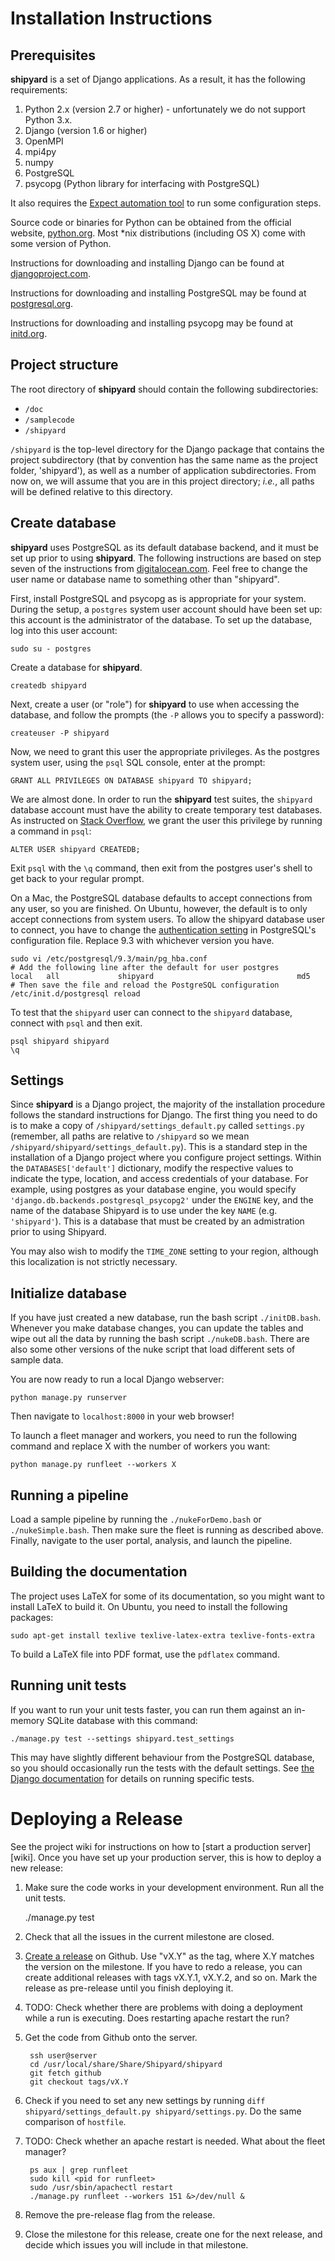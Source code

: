Installation Instructions
=========================

Prerequisites
-------------
**shipyard** is a set of Django applications.  As a result, it has the following requirements:

1. Python 2.x (version 2.7 or higher) - unfortunately we do not support Python 3.x.
2. Django (version 1.6 or higher)
3. OpenMPI
4. mpi4py
5. numpy
6. PostgreSQL
7. psycopg (Python library for interfacing with PostgreSQL)

It also requires the [Expect automation tool](http://sourceforge.net/projects/expect/) to run some configuration steps.

Source code or binaries for Python can be obtained from the official website, [python.org](www.python.org).  Most *nix distributions (including OS X) come with some version of Python.  

Instructions for downloading and installing Django can be found at [djangoproject.com](https://www.djangoproject.com/download/).

Instructions for downloading and installing PostgreSQL may be found at [postgresql.org](http://www.postgresql.org/).

Instructions for downloading and installing psycopg may be found at [initd.org](http://initd.org/psycopg/).

Project structure
-----------------
The root directory of **shipyard** should contain the following subdirectories:
* `/doc`
* `/samplecode`
* `/shipyard`

`/shipyard` is the top-level directory for the Django package that contains the project subdirectory (that by convention has the same name as the project folder, 'shipyard'), as well as a number of application subdirectories.  From now on, we will assume that you are in this project directory; *i.e.*, all paths will be defined relative to this directory.


Create database
---------------
**shipyard** uses PostgreSQL as its default database backend, and it must be set
up prior to using **shipyard**.  The following instructions are based on step
seven of the instructions from [digitalocean.com][digitalocean]. Feel free to
change the user name or database name to something other than "shipyard".  

First, install PostgreSQL and psycopg as is appropriate for your system.  During
the setup, a `postgres` system user account should have been set up: this
account is the administrator of the database.  To set up the database, log into
this user account:

    sudo su - postgres

Create a database for **shipyard**.

    createdb shipyard

Next, create a user (or "role") for **shipyard** to use when accessing the
database, and follow the prompts (the `-P` allows you to specify a password):

    createuser -P shipyard

Now, we need to grant this user the appropriate privileges.  As the postgres
system user, using the `psql` SQL console, enter at the prompt:

    GRANT ALL PRIVILEGES ON DATABASE shipyard TO shipyard;

We are almost done.  In order to run the **shipyard** test suites, the
`shipyard` database account must have the ability to create temporary test
databases.  As instructed on [Stack Overflow][test-permission], we grant the
user this privilege by running a command in `psql`:

    ALTER USER shipyard CREATEDB;

Exit `psql` with the `\q` command, then exit from the postgres user's shell to
get back to your regular prompt.

On a Mac, the PostgreSQL database defaults to accept connections from any user,
so you are finished. On Ubuntu, however, the default is to only accept
connections from system users. To allow the shipyard database user to connect,
you have to change the [authentication setting][pg_hba] in PostgreSQL's
configuration file. Replace 9.3 with whichever version you have.

    sudo vi /etc/postgresql/9.3/main/pg_hba.conf
    # Add the following line after the default for user postgres
    local   all             shipyard                                md5
    # Then save the file and reload the PostgreSQL configuration
    /etc/init.d/postgresql reload

To test that the `shipyard` user can connect to the `shipyard` database, connect
with `psql` and then exit.

    psql shipyard shipyard
    \q

[digitalocean]: https://www.digitalocean.com/community/tutorials/how-to-install-and-configure-django-with-postgres-nginx-and-gunicorn
[test-permission]: http://stackoverflow.com/q/14186055/4794
[pg_hba]: http://stackoverflow.com/a/18664239/4794

Settings
--------
Since **shipyard** is a Django project, the majority of the installation procedure follows the standard instructions for Django.  The first thing you need to do is to make a copy of `/shipyard/settings_default.py` called `settings.py` (remember, all paths are relative to `/shipyard` so we mean `/shipyard/shipyard/settings_default.py`).  This is a standard step in the installation of a Django project where you configure project settings.  Within the `DATABASES['default']` dictionary, modify the respective values to indicate the type, location, and access credentials of your database.  For example, using postgres as your database engine, you would specify `'django.db.backends.postgresql_psycopg2'` under the `ENGINE` key, and the name of the database Shipyard is to use under the key `NAME` (e.g. `'shipyard'`).  This is a database that must be created by an admistration prior to using Shipyard.

You may also wish to modify the `TIME_ZONE` setting to your region, although this localization is not strictly necessary.



Initialize database
-------------------
If you have just created a new database, run the bash script `./initDB.bash`.
Whenever you make database changes, you can update the tables and wipe out all
the data by running the bash script `./nukeDB.bash`. There are also some other
versions of the nuke script that load different sets of sample data.

You are now ready to run a local Django webserver:

    python manage.py runserver

Then navigate to `localhost:8000` in your web browser!

To launch a fleet manager and workers, you need to run the following command
and replace X with the number of workers you want:

    python manage.py runfleet --workers X

Running a pipeline
------------------
Load a sample pipeline by running the `./nukeForDemo.bash` or `./nukeSimple.bash`.
Then make sure the fleet is running as described above. Finally, navigate to
the user portal, analysis, and launch the pipeline. 

Building the documentation
--------------------------
The project uses LaTeX for some of its documentation, so you might want to install LaTeX to build it.
On Ubuntu, you need to install the following packages:

    sudo apt-get install texlive texlive-latex-extra texlive-fonts-extra

To build a LaTeX file into PDF format, use the `pdflatex` command.

Running unit tests
------------------
If you want to run your unit tests faster, you can run them against an
in-memory SQLite database with this command:

    ./manage.py test --settings shipyard.test_settings

This may have slightly different behaviour from the PostgreSQL database, so you
should occasionally run the tests with the default settings. See [the Django
documentation][unit-tests] for details on running specific tests.

[unit-tests]: https://docs.djangoproject.com/en/dev/topics/testing/overview/#running-tests

Deploying a Release
===================
See the project wiki for instructions on how to [start a production server][wiki].
Once you have set up your production server, this is how to deploy a new release:

1. Make sure the code works in your development environment. Run all the unit
    tests.
    
    ./manage.py test
    
2. Check that all the issues in the current milestone are closed.
3. [Create a release][release] on Github. Use "vX.Y" as the tag, where X.Y
    matches the version on the milestone. If you have to redo
    a release, you can create additional releases with tags vX.Y.1, vX.Y.2, and
    so on. Mark the release as pre-release until you finish deploying it.
4. TODO: Check whether there are problems with doing a deployment while a run
    is executing. Does restarting apache restart the run?
5. Get the code from Github onto the server.

        ssh user@server
        cd /usr/local/share/Share/Shipyard/shipyard
        git fetch github
        git checkout tags/vX.Y

6. Check if you need to set any new settings by running
    `diff shipyard/settings_default.py shipyard/settings.py`. Do the same
    comparison of `hostfile`.
7. TODO: Check whether an apache restart is needed. What about the fleet manager?

        ps aux | grep runfleet
        sudo kill <pid for runfleet>
        sudo /usr/sbin/apachectl restart
        ./manage.py runfleet --workers 151 &>/dev/null &

8. Remove the pre-release flag from the release.
9. Close the milestone for this release, create one for the next release, and
    decide which issues you will include in that milestone.

[release]: https://help.github.com/categories/85/articles
